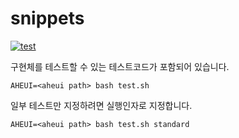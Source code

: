 snippets
========

[![test](https://github.com/aheui/snippets/actions/workflows/test.yml/badge.svg)](https://github.com/aheui/snippets/actions/workflows/test.yml)

구현체를 테스트할 수 있는 테스트코드가 포함되어 있습니다.

```
AHEUI=<aheui path> bash test.sh
```

일부 테스트만 지정하려면 실행인자로 지정합니다.
```
AHEUI=<aheui path> bash test.sh standard
```
